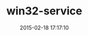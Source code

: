 ---
layout: post
title:  "win32-service"
repo:   "djberg96/win32-service"
date:   2015-02-18 17:17:10
gemurl: http://github.com/djberg96/win32-service
---